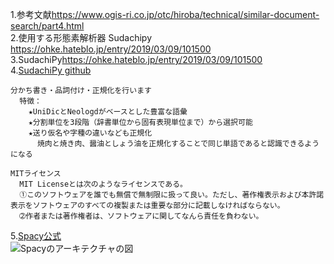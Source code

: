 1.参考文献<https://www.ogis-ri.co.jp/otc/hiroba/technical/similar-document-search/part4.html><br>
2.使用する形態素解析器 Sudachipy <https://ohke.hateblo.jp/entry/2019/03/09/101500><br>
3.SudachiPy<https://ohke.hateblo.jp/entry/2019/03/09/101500><br>
4.[SudachiPy github](https://github.com/WorksApplications/Sudachi)
~~~
分かち書き・品詞付け・正規化を行います
  特徴：
    ★UniDicとNeologdがベースとした豊富な語彙
    ★分割単位を3段階（辞書単位から固有表現単位まで）から選択可能
    ★送り仮名や字種の違いなども正規化
      焼肉と焼き肉、醤油としょう油を正規化することで同じ単語であると認識できるようになる 
~~~


~~~
MITライセンス
  MIT Licenseとは次のようなライセンスである。
  ➀このソフトウェアを誰でも無償で無制限に扱って良い。ただし、著作権表示および本許諾表示をソフトウェアのすべての複製または重要な部分に記載しなければならない。
  ➁作者または著作権者は、ソフトウェアに関してなんら責任を負わない。
~~~
5.[Spacy公式](https://spacy.io/api/doc)<br>
![Spacyのアーキテクチャの図](https://www.ogis-ri.co.jp/otc/hiroba/technical/similar-document-search/img/pic201908-101.png)
